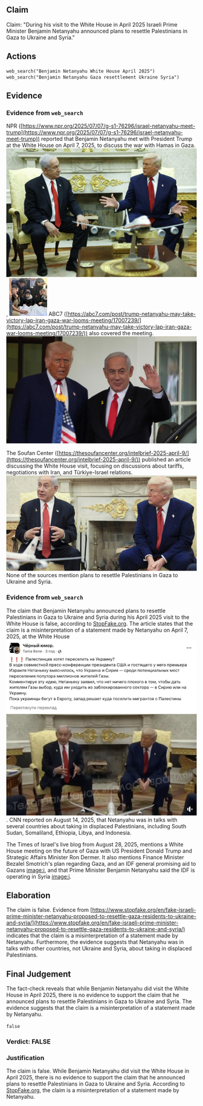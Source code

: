 ## Claim
Claim: "During his visit to the White House in April 2025 Israeli Prime Minister Benjamin Netanyahu announced plans to resettle Palestinians in Gaza to Ukraine and Syria."

## Actions
```
web_search("Benjamin Netanyahu White House April 2025")
web_search("Benjamin Netanyahu Gaza resettlement Ukraine Syria")
```

## Evidence
### Evidence from `web_search`
NPR ([https://www.npr.org/2025/07/07/g-s1-76296/israel-netanyahu-meet-trump](https://www.npr.org/2025/07/07/g-s1-76296/israel-netanyahu-meet-trump)) reported that Benjamin Netanyahu met with President Trump at the White House on April 7, 2025, to discuss the war with Hamas in Gaza. ![image 5288](media/2025-08-29_10-04-1756461862-739066.jpg), ![image 5289](media/2025-08-29_10-04-1756461864-391400.jpg) ABC7 ([https://abc7.com/post/trump-netanyahu-may-take-victory-lap-iran-gaza-war-looms-meeting/17007239/](https://abc7.com/post/trump-netanyahu-may-take-victory-lap-iran-gaza-war-looms-meeting/17007239/)) also covered the meeting. ![image 5295](media/2025-08-29_10-04-1756461875-496107.jpg)

The Soufan Center ([https://thesoufancenter.org/intelbrief-2025-april-9/](https://thesoufancenter.org/intelbrief-2025-april-9/)) published an article discussing the White House visit, focusing on discussions about tariffs, negotiations with Iran, and Türkiye-Israel relations. ![image 5302](media/2025-08-29_10-04-1756461879-793481.jpg) None of the sources mention plans to resettle Palestinians in Gaza to Ukraine and Syria.


### Evidence from `web_search`
The claim that Benjamin Netanyahu announced plans to resettle Palestinians in Gaza to Ukraine and Syria during his April 2025 visit to the White House is false, according to [StopFake.org](https://www.stopfake.org/en/fake-israeli-prime-minister-netanyahu-proposed-to-resettle-gaza-residents-to-ukraine-and-syria/). The article states that the claim is a misinterpretation of a statement made by Netanyahu on April 7, 2025, at the White House ![image 5312](media/2025-08-29_10-05-1756461908-583993.jpg). CNN reported on August 14, 2025, that Netanyahu was in talks with several countries about taking in displaced Palestinians, including South Sudan, Somaliland, Ethiopia, Libya, and Indonesia.

The Times of Israel's live blog from August 28, 2025, mentions a White House meeting on the future of Gaza with US President Donald Trump and Strategic Affairs Minister Ron Dermer. It also mentions Finance Minister Bezalel Smotrich's plan regarding Gaza, and an IDF general promising aid to Gazans <image:i>, and that Prime Minister Benjamin Netanyahu said the IDF is operating in Syria <image:j>.


## Elaboration
The claim is false. Evidence from [https://www.stopfake.org/en/fake-israeli-prime-minister-netanyahu-proposed-to-resettle-gaza-residents-to-ukraine-and-syria/](https://www.stopfake.org/en/fake-israeli-prime-minister-netanyahu-proposed-to-resettle-gaza-residents-to-ukraine-and-syria/) indicates that the claim is a misinterpretation of a statement made by Netanyahu. Furthermore, the evidence suggests that Netanyahu was in talks with other countries, not Ukraine and Syria, about taking in displaced Palestinians.


## Final Judgement
The fact-check reveals that while Benjamin Netanyahu did visit the White House in April 2025, there is no evidence to support the claim that he announced plans to resettle Palestinians in Gaza to Ukraine and Syria. The evidence suggests that the claim is a misinterpretation of a statement made by Netanyahu.

`false`


### Verdict: FALSE

### Justification
The claim is false. While Benjamin Netanyahu did visit the White House in April 2025, there is no evidence to support the claim that he announced plans to resettle Palestinians in Gaza to Ukraine and Syria. According to [StopFake.org](https://www.stopfake.org/en/fake-israeli-prime-minister-netanyahu-proposed-to-resettle-gaza-residents-to-ukraine-and-syria/), the claim is a misinterpretation of a statement made by Netanyahu.
